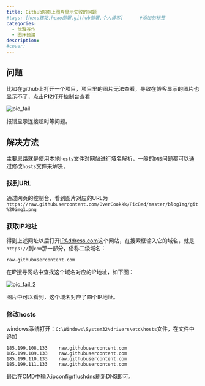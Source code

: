 ```yaml
---
title: Github网页上图片显示失败的问题
#tags: [hexo建站,hexo部署,github部署,个人博客]      #添加的标签
categories: 
  - 优雅写作
  - 图床搭建
description: 
#cover: 
---
```




## 问题

比如在github上打开一个项目，项目里的图片无法查看，导致在博客显示的图片也显示不了，点击**F12**打开控制台查看

![pic_fail](https://gitee.com/hu-zhihong/picbed/raw/master/pic_fail.png)

报错显示连接超时等问题。



## 解决方法

主要思路就是使用本地`hosts`文件对网站进行域名解析，一般的`DNS`问题都可以通过修改`hosts`文件来解决，

### 找到URL

通过网页的控制台，看到图片对应的URL为`https://raw.githubusercontent.com/OverCookkk/PicBed/master/blogImg/git%20img1.png`

###  获取IP地址

得到上述网址以后打开[IPAddress.com](https://www.ipaddress.com/)这个网站，在搜索框输入它的域名，就是`https://`到`com`那一部分，俗称二级域名：

```text
raw.githubusercontent.com
```

在IP搜寻网站中查找这个域名对应的IP地址，如下图：

![pic_fail_2](https://gitee.com/hu-zhihong/picbed/raw/master/pic_fail_2.png)

图片中可以看到，这个域名对应了四个IP地址。

### 修改hosts

windows系统打开：`C:\Windows\System32\drivers\etc\hosts`文件，在文件中追加

```text
185.199.108.133    raw.githubusercontent.com
185.199.109.133    raw.githubusercontent.com
185.199.110.133    raw.githubusercontent.com
185.199.111.133    raw.githubusercontent.com
```

最后在CMD中输入ipconfig/flushdns刷新DNS即可。
